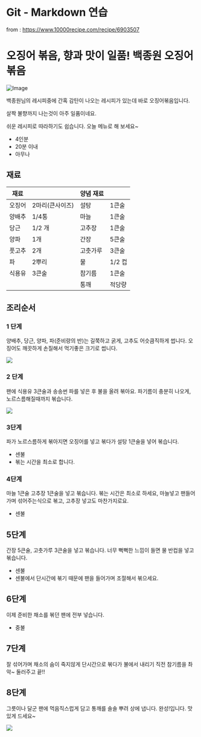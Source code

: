 # Git - Markdown 연습

from : https://www.10000recipe.com/recipe/6903507

# 오징어 볶음, 향과 맛이 일품! 백종원 오징어 볶음

![Image](https://recipe1.ezmember.co.kr/cache/recipe/2019/01/04/518d5bf35102aa51bf58078f7a25dc751.jpg)

백종원님의 레시피중에 간혹 감탄이 나오는 레시피가 있는데 바로 오징어볶음입니다.

살짝 불향까지 나는것이 아주 일품이네요.

쉬운 레시피로 따라하기도 쉽습니다. 오늘 메뉴로 해 보세요~

- 4인분
- 20분 이내
- 아무나

## 재료

| 재료 |     | 양념 재료 |  |
| -- | --   | -- | -- |
| 오징어 | 2마리(큰사이즈)| 설탕 | 1큰술 |
| 양배추 | 1/4통 | 마늘 | 1큰술 |
| 당근 | 1/2 개 | 고추장 | 1큰술 |
| 양파 | 1개 | 간장 | 5큰술 |
| 풋고추 | 2개 | 고춧가루 | 3큰술 |
| 파 | 2뿌리 | 물 | 1/2 컵 |
| 식용유 | 3큰술 | 참기름 | 1큰술 |
|  |  | 통깨 | 적당량 |

## 조리순서

### 1 단계

양배추, 당근, 양파, 파(준비량의 반)는  길쭉하고 굵게, 고추도 어슷큼직하게 썹니다.
오징어도 깨끗하게 손질해서 먹기좋은 크기로 썹니다.

![](https://recipe1.ezmember.co.kr/cache/recipe/2019/01/04/7adc229ac4fb344680fa9853c3648b321.jpg)

### 2 단계

팬에 식용유 3큰술과 송송썬 파를 넣은 후 불을 올려 볶아요.
파기름이 충분히 나오게, 노르스름해질때까지 볶습니다.

![](https://recipe1.ezmember.co.kr/cache/recipe/2019/01/04/c4605fc7eb7089380dfada6c9e59a56e1.jpg)

### 3단계

파가 노르스름하게 볶아지면 오징어를 넣고 볶다가 설탕 1큰술을 넣어 볶습니다.

- 센불
- 볶는 시간을 최소로 합니다.

### 4단계

마늘 1큰술 고추장 1큰술을 넣고 볶습니다. 볶는 시간은 최소로 하세요, 마늘넣고 팬들어가며 섞어주는식으로 볶고, 고추장 넣고도 마찬가지로요.

- 센불


## 5단계

간장 5큰술, 고춧가루 3큰술을 넣고 볶습니다.
너무 뻑뻑한 느낌이 들면 물 반컵을 넣고 볶습니다.

- 센불
- 센불에서 단시간에 볶기 때문에 팬을 들어가며 조절해서 볶으세요.

## 6단계

이제 준비한 채소를 볶던 팬에 전부 넣습니다.

- 중불

## 7단계

잘 섞어가며 채소의 숨이 죽지않게 단시간으로 볶다가 불에서 내리기 직전 참기름을 촤악~ 둘러주고 끝!!


## 8단계

그릇이나 달군 팬에 먹음직스럽게 담고 통깨를 솔솔 뿌려 상에 냅니다.
완성!입니다.
맛있게 드세요~

![](https://recipe1.ezmember.co.kr/cache/recipe/2019/01/04/9f12b354cd5736d20cc610203a7b431c1.jpg)